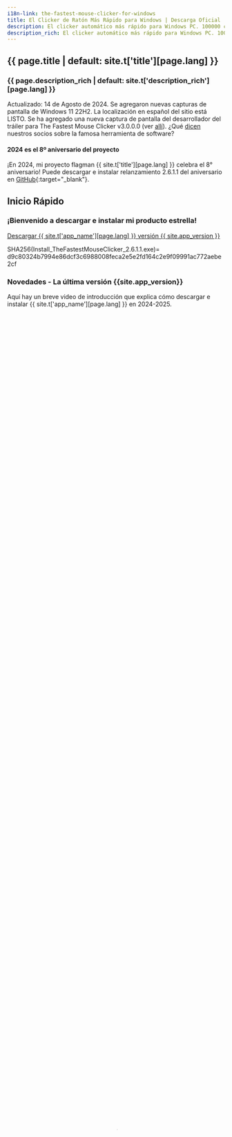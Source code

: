 ```yaml
---
i18n-link: the-fastest-mouse-clicker-for-windows
title: El Clicker de Ratón Más Rápido para Windows | Descarga Oficial
description: El clicker automático más rápido para Windows PC. 100000 clics por segundo por Win32 SendInput(). GUI, línea de comandos, secuencias de grabación/reproducción
description_rich: El clicker automático más rápido para Windows PC. 100000 clics por segundo alcanzados por Win32 <a href="https://learn.microsoft.com/es-es/windows/win32/api/winuser/nf-winuser-sendinput" target="_blank">SendInput()</a> en matriz. GUI, línea de comandos, clics aleatorios y secuencias de clics de grabación/reproducción
---
```


## {{ page.title | default: site.t['title'][page.lang] }}

### {{ page.description_rich | default: site.t['description_rich'][page.lang] }}

Actualizado: 14 de Agosto de 2024. Se agregaron nuevas capturas de pantalla de Windows 11 22H2. La localización en español del sitio está LISTO.
Se ha agregado una nueva captura de pantalla del desarrollador del tráiler para The Fastest Mouse Clicker v3.0.0.0 (ver [allí](index.html#TheFastestMouseClickerQt)).
¿Qué [dicen](index.html#Partners) nuestros socios sobre la famosa herramienta de software?

#### 2024 es el 8º aniversario del proyecto

¡En 2024, mi proyecto flagman {{ site.t['title'][page.lang] }} celebra el 8° aniversario! Puede descargar e instalar
relanzamiento 2.6.1.1 del aniversario
en [GitHub](https://github.com/windows-2048/The-Fastest-Mouse-Clicker-for-Windows/releases/tag/v2.6.1.1){:target="_blank"}.

<a name="QuickStart"></a>
## Inicio Rápido

### ¡Bienvenido a descargar e instalar mi producto estrella!

<a href="{{ site.download_link_main }}" class="btn btn--stripe">Descargar {{ site.t['app_name'][page.lang] }} versión {{ site.app_version }}</a>

SHA256(Install_TheFastestMouseClicker_2.6.1.1.exe)= d9c80324b7994e86dcf3c6988008feca2e5e2fd164c2e9f09991ac772aebe2cf

<a name="ChangeLog"></a>
### Novedades - La última versión&nbsp;{{site.app_version}}

<p>
Aquí hay un breve video de introducción que explica cómo descargar e instalar {{ site.t['app_name'][page.lang] }} en 2024-2025.
 <video style="outline:none; width:100%; height:100%;" controls preload="none" poster="../../The-Fastest-Mouse-Clicker-for-Windows/videos/TFMCfW_intro_2024.jpg">
  <source src="../../The-Fastest-Mouse-Clicker-for-Windows/videos/TFMCfW_intro_2024.mp4" type="video/mp4"/>
  Su navegador no soporta la etiqueta de video.
</video>
<a href="https://youtu.be/BwB65SpH3-I" target="_blank">Mire la introducción a {{ site.t['app_name'][page.lang] }} en Youtube.</a>
</p>

Aplicación "Única" | Aplicación "Grupo"
----- | -----
![{{ site.t['app_name'][page.lang] }} versión 2.6.1.1: Aplicación "Única"](../../The-Fastest-Mouse-Clicker-for-Windows/screenshots_new/v2.6.1.1/tfmcfw_singleapp_v2.6.1.1.png) | ![{{ site.t['app_name'][page.lang] }} versión 2.6.1.1: Aplicación "Grupo"](../../The-Fastest-Mouse-Clicker-for-Windows/screenshots_new/v2.6.1.1/tfmcfw_groupapp_v2.6.1.1.png)
![{{ site.t['app_name'][page.lang] }} versión 2.6.1.0: Aplicación "Única" en Windows 11](../../The-Fastest-Mouse-Clicker-for-Windows/screenshots_new/v2.6.1.0/tfmcfw-win11-22h2-sapp.jpg) | ![{{ site.t['app_name'][page.lang] }} versión 2.6.1.0: Aplicación "Grupo" en Windows 11](../../The-Fastest-Mouse-Clicker-for-Windows/screenshots_new/v2.6.1.0/tfmcfw-win11-22h2-gapp.jpg)

#### RegistroDeCambios

* LA NUEVA VERSIÓN 2.6.1.1 INCORPORA LOS ESPERADOS CAMPOS GUI DE POSICIÓN DEL RATÓN DE COLORES Y PEQUEÑAS CORRECCIONES DE ERRORES.
* Indicador de posición actual del mouse en vivo.
* Se corrigieron los textos GUI borrosos en pantallas 4K.
* Se corrigió la pregunta incorrecta sobre el cierre de la aplicación anterior durante la instalación.
* Algunas correcciones de errores menores.

¿Encontraste un error o quieres una nueva función? ¡Cree el [problema]({{ site.source_issues_url }}){:target="_blank"}!

### Advertencia

> Actualice sus URL:
> <br/>— <span style="color:DarkOrange;">https://sourceforge.net/projects/fast-mouse-clicker-pro/</span>
> <br/>— <span style="color:DarkOrange;">https://sourceforge.net/projects/fastclicker/</span>
> <br/>están obsoletos y apuntan a ubicaciones incorrectas.
> <br/><span style="color:OliveDrab;"><b>El sitio oficial está aquí</b></span>.

### Todas las versiones futuras de El Clicker de Ratón Más Rápido para Windows serán multiplataforma y se realizarán con Qt

En primer lugar, compilé una compilación minimalista, estática/de tiempo de ejecución estático de 64 bits de Qt v5.15.5 (LTS) creada para Windows 7 a 11 con el compilador MSVC 2019.

Configurar opciones:

```
C:\qt-src-5.15.5\configure -static -static-runtime -qt-zlib -qt-libjpeg -qt-libpng -qt-freetype -qt-pcre -qt-harfbuzz -no-sse4.1 -no-sse4.2 -no-avx2 -no-avx512 -no-pch -no-ssl -no-openssl -no-opengl -qpa windows -confirm-license -opensource -release -make libs -make tools -prefix c:/qt-5.15.5-static
```

Descargar [qt-5.15.5-static.zip](https://filedn.com/llBp1EbMQML0Hdv9A9SVo6b/qt-5.15.5-static.zip).

### Desambiguación

El clic del mouse rápido o más rápido puede referirse a un hombre que hace clic en un mouse de hardware con sus propias manos.
Por lo general, a ese hombre se le llama "el que hace clic con el mouse más rápido" o "el que hace clic con el mouse más rápido".
Por lo tanto, "más rápido" generalmente se refiere a un programa de PC, mientras que "más rápido" se refiere a un ser humano.
Un récord sin precedentes se hizo el 6 de mayo de 2015, cuando Dylan A. de Las Vegas, Nevada, Estados Unidos
hizo clic con el mouse un total de 1051 veces en 10 segundos, según
[recordsetter.com](https://recordsetter.com/world-record/mouse-clicks-10/41199){:target="_blank"}.

<p>
¡TampaTec, el famoso blogger de Youtube, ha mostrado otro clic de mouse de hardware real, alcanzando una tasa de clics de hasta 16.5&nbsp;CPS (clics por segundo)!
Describió cómo ganar duelos de motosierras de Gow&nbsp;2&nbsp;3, World's Fastest mouse clicking, clicker King, urban75.com.
Su comentarista Alexander Nielsen escribe que logra hasta 100&nbsp;CPS constantemente.
Más bien, Troy Liebe afirma que su mejor marca personal es 139&nbsp;CPS con un dedo (Brain Bashers).
En el video a continuación, TampaTec muestra la técnica de cómo se pueden lograr resultados sorprendentes.
 <video style="outline:none; width:100%; height:100%;" controls preload="none" poster="../../The-Fastest-Mouse-Clicker-for-Windows/videos/worlds-fastest-clicker-720p.jpg">
  <source src="../../The-Fastest-Mouse-Clicker-for-Windows/videos/worlds-fastest-clicker-720p.mp4" type="video/mp4"/>
  Su navegador no soporta la etiqueta de vídeo.
</video>
<a href="https://www.youtube.com/watch?v=r8Tlb3FrmhQ" target="_blank">Mira el video original "El clicker de mouse más rápido del mundo - ¡Cómo ganar duelos de Gow Chainsaw!" en Youtube (en inglés).</a>
</p>

<p>
Sambucha, otro bloguero de YouTube en ascenso, afirma que en 2024 es el ser humano que hace clic con el mouse más rápido del mundo.
En el video a continuación, Sambucha expresa su orgullo por ser el que hace clic con el mouse más rápido.
 <video style="outline:none; width:100%; height:100%;" controls preload="none" poster="../../The-Fastest-Mouse-Clicker-for-Windows/videos/I-Became-The-Fastest-Clicker-UQAbGlKXvBQ-480p.jpg">
  <source src="../../The-Fastest-Mouse-Clicker-for-Windows/videos/I-Became-The-Fastest-Clicker-UQAbGlKXvBQ-480p.mp4" type="video/mp4"/>
  Su navegador no soporta la etiqueta de vídeo.
</video>
<a href="https://www.youtube.com/shorts/UQAbGlKXvBQ" target="_blank">Mira el vídeo corto original "Me convertí en el clicker de ratón más rápido del mundo" en Youtube (en inglés).</a>
</p>

## Tabla de contenido

* [Introducción](index.html#Introduction)
* [Características](index.html#Features)
* [Comparación](index.html#Comparison)
* [Tecnología](index.html#Technology)
* [Tasa de Sondeo del Ratón](index.html#Mouse_Polling_Rate)
* [Código Fuente](index.html#SourceCode)
* [El Clicker de Ratón Más Rápido v3.0.0.0 (edición Qt multiplataforma)](index.html#TheFastestMouseClickerQt)
* [Ayuda Cómo Usar](index.html#HelpHowToUse)
* [Capturas de Pantalla](index.html#Screenshots)
* [Socios](index.html#Partners)
* [Opiniones en Video de Nuestros Usuarios](index.html#Reviews_from_our_users)
* [Preguntas Frecuentes (FAQ)](index.html#FAQ)
* [Descargas para todas las versiones](index.html#Downloads)
* [Contactos](index.html#Contacts)

<a name="Introduction"></a>
## Introducción

Este es el sitio oficial para descargar varias versiones de {{ site.t['app_name'][page.lang] }}.
¡Presentamos el clicker de mouse más rápido que jamás hayas experimentado!

¿Cansado de los clics del mouse lentos y que no responden que simplemente no hacen el trabajo? ¡No busque más! Nuestra nueva y revolucionaria aplicación para hacer clic con el mouse para Windows está aquí para cambiar el juego.

Nos enorgullecemos de utilizar el poder oculto de la API Win32 SendInput(), que diferencia a nuestra aplicación de todos los competidores. Esta tecnología única nos permite garantizar que nuestra aplicación es el clicker de mouse más rápido y eficiente disponible en el mercado.

Entonces, ¿por qué esperar? Aumente su productividad y experiencia de juego con estas increíbles características:

* Velocidad inigualable: Diga adiós a los retrasos y las demoras, nuestra integración superior de la API Win32 SendInput() proporciona los clics de mouse más fluidos y rápidos que jamás haya experimentado.

* Configuraciones personalizables: adapte sus tasas de clics e intervalos a sus necesidades específicas, guarde ajustes preestablecidos y cambie entre ellos con facilidad.

* Interfaz fácil de usar: navegue por la aplicación sin esfuerzo con nuestro diseño elegante y fácil de usar.

* Perfecta para jugadores y profesionales: ya sea que te gusten los MMORPG, las tareas de tiempo limitado o la entrada de datos, nuestra aplicación de clic del mouse mejora tu rendimiento y reduce la tensión en tus manos.

* Actualizaciones periódicas: nuestro objetivo es mejorar constantemente y brindarle las funciones más recientes: nuestra aplicación evoluciona con usted.

* Con la confianza de miles: Únase a nuestra creciente comunidad de usuarios satisfechos que han experimentado el poder de la aplicación de clic de mouse más rápida para Windows.

¿Que estas esperando? Experimente clics ultrarrápidos y mejore su experiencia digital como nunca antes. Descarga e instala la aplicación definitiva hoy, ¡porque te mereces lo mejor!


Todas las versiones se envían con huellas dactilares SHA256 para garantizar que descargue el software original.

El clicker automático de mouse de código abierto gratuito estándar de la industria emula los clics de Windows EXTREMADAMENTE RÁPIDAMENTE a través de matrices de 1-1000 eventos de mouse en Win32 <code><a href="https://learn.microsoft.com/es-es/windows/win32/api/winuser/nf-winuser-sendinput" target="_blank">SendInput()</a></code>, haciendo hasta 100 000 clics por segundo. Nuevo soporte para hacer clic en grupo, línea de comandos para archivos por lotes, guardado automático al salir, clics aleatorios, la ventana de la aplicación siempre se admite. Este programa autónomo compacto está compilado y vinculado estáticamente por el compilador gnu/gcc y es compatible con todos los Windows 7 a 10 y Linux a través del emulador Wine. Este clicker es el mejor para juegos incrementales: Cooking, Soda, Minecraft, etc.

El programa está escrito en Vanilla C++ con API Win32 nativa y vinculado estáticamente, por lo que se convierte en un ejecutable supercompacto sin dependencias externas y puede ejecutarse en una instalación simple de Windows.

Gratis y rápido, de código abierto, con todas las funciones, auto clicker de mouse con enlace estático para Windows escrito en Vanilla C++. Utiliza Win32 en matriz limitada por hardware <code><a href="https://learn.microsoft.com/es-es/windows/win32/api/winuser/nf-winuser-sendinput" target="_blank">SendInput()</a></code> llamadas para alcanzar hasta 100000 clics/s. Admite línea de comandos, clics aleatorios y grabación de reproducción de secuencias de clics.

Esta es una herramienta profesional tanto para el flujo de trabajo de asistencia de calidad como para hacer trampa en videojuegos.
Usando las teclas del teclado (o los botones del mouse) como disparador, puede colocar el mouse y luego presionar una tecla para hacer clic hasta 100000 veces por segundo.
10 veces más rápido que el proyecto abandonado en [sourceforge.net](https://sourceforge.net/projects/fastclicker/){:target="_blank"}.
{{ site.t['app_name'][page.lang] }} le permite configurar una clave de activación para cambiar el clic automático. Hay dos modos de activación:
"presionar": la aplicación repetirá el clic mientras se presione la tecla de activación, y
"alternar": una pulsación de la tecla Iniciar activación activa el clic automático hasta que una pulsación de la tecla Finalizar activación lo desactiva.
Por supuesto, puede seleccionar teclas de activación de inicio y finalización arbitrarias.
También tiene la opción de establecer una limitación del número de clics. El clicker automático del mouse se detiene automáticamente cuando se alcanza el número deseado de clics.

Si desea realizar una prueba de velocidad de clic, vaya a la elegante [implementación](https://all-mouse-auto-clickers.software/){:target="_blank"} de código abierto que funciona directamente en su navegador web.
La prueba de velocidad de clic es una prueba gratuita de clic por segundo, que mide la velocidad de clic del mouse en un período de tiempo determinado. Jugar a la prueba de velocidad de clic es fácil y divertido al mismo tiempo.
La prueba es adecuada para todo tipo de software de clic automático, así como para pruebas directas en manos humanas en todos los grupos de edad, así que no se preocupe si es solo un estudiante de secundaria o una persona con un trabajo corporativo o un doctorado.
Considera que la Prueba de velocidad de clic es una herramienta útil mientras busca formas de hacer clic repetidamente sin usar el mouse.
Con {{ site.t['app_name'][page.lang] }} solo ingresa la velocidad a la que hacer clic y un botón del teclado, y luego, mientras mantiene presionado ese botón, el mouse hace clic automáticamente.
Si prefiere evitar las "trampas", mantenga la velocidad de clic entre 10 y 20 clics por segundo.

> ¡Se ha lanzado una nueva versión grande con CLIC DE POSICIÓN FIJA!

{{ site.t['app_name'][page.lang] }} hace clic con el mouse automáticamente al emular los eventos de clic del mouse.
La aplicación tiene una función de clic aleatorio en un cuadro, si lo desea por alguna razón.
Planeo implementar un intervalo de tiempo variable entre los clics y permitirle elegir un rango de intervalo aleatorio.
Las teclas de acceso rápido que activan los clics del mouse serán compatibles con casi todos los modificadores de teclas, como SHIFT, CONTROL y ALT, por lo que le permiten tener activadores SHIFT+\<Key\>, CONTROL+\<Key\> y ALT+\<Key\>.
{{ site.t['app_name'][page.lang] }} ahora es adecuado para hacer clic automáticamente en Minecraft y Roblox, gracias a la solicitud del usuario de Xisuma.
Además, el programa se puede utilizar como reproductor automático para el juego ClickerHeroes.
Puede hacer clic automáticamente, activar habilidades, comprar héroes y mejoras, y ascender y empezar de nuevo.
Todo lo que necesita es grabar y reproducir la secuencia de clics adecuada (ver más abajo).

Puede hacer clic automáticamente en las imágenes, completar automáticamente los formularios web, enviar automáticamente varios tipos de solicitudes con este clic automático.
Por ejemplo, {{ site.t['app_name'][page.lang] }} se puede usar para secuencias de comandos en Steam Summer Monster Minigame.
Otro ejemplo, este programa puede ser un bot para sitios web de PTC como shorte.st, linkbucks, admy.link, etc. que salta automáticamente los anuncios.
Group Clicker es parte de {{ site.t['app_name'][page.lang] }}. Para ejecutar esta extensión, simplemente haga clic en el botón "Ejecutar aplicación de grupo" en la ventana principal de {{ site.t['app_name'][page.lang] }}.
Para volver a la aplicación anterior, haga clic en el botón "Ejecutar aplicación única".
Group Clicker lo ayuda a mantener una hoja de archivo de datos separada desde la cual Group Clicker puede obtener datos y usarlos fila por fila.
También planeo implementar un programa almacenado en un archivo de texto sin formato que le permita hacer clic automáticamente en una página web/URL en un día y hora en particular.
Puede agregar sus propias funciones abriendo el archivo de la solución en Visual Studio y modificando el código fuente.
El instalador de Windows abre las carpetas correspondientes de forma predeterminada.

<p>
Aquí hay un breve video de introducción que explica cómo descargar e instalar {{ site.t['app_name'][page.lang] }}.
También muestra una guía básica de inicio rápido para usar clics automáticos.
 <video style="outline:none; width:100%; height:100%;" controls preload="none" poster="../../The-Fastest-Mouse-Clicker-for-Windows/videos/TFMCfW_intro.jpg">
  <source src="../../The-Fastest-Mouse-Clicker-for-Windows/videos/TFMCfW_intro.mp4" type="video/mp4"/>
  Su navegador no soporta la etiqueta de vídeo.
</video>
<a href="https://www.youtube.com/watch?v=gCpALY1WqmE" target="_blank">Mira la introducción a {{ site.t['app_name'][page.lang] }} en Youtube.</a>
</p>

Hay muchos casos de uso de {{ site.t['app_name'][page.lang] }}.
Los aficionados pueden usarlo para hacer trampa en varios sitios web o videojuegos como Counter-Strike: Global Offensive (CS:GO), Candy Crush Saga, juegos de Roblox, etc.
Los profesionales pueden utilizarlo como asistente de calidad y con fines de prueba porque es totalmente compatible con la línea de comandos en archivos por lotes, scripts de PowerShell, etc.

<a name="Features"></a>
## Características

Esta no es una lista completa de todas las características del programa. Acabo de seleccionar varios de ellos los más importantes.
desde el punto de vista de nuestros usuarios.
Debido a que el texto de Ayuda aún no está completo y no refleja todas las funciones implementadas, siéntase libre de crear
un [problema]({{ site.source_issues_url }}){:target="_blank"} para solicitar una característica de su deseo.

* La mejor tasa de clics del mundo hasta 100 000 clics por segundo, multiplicada por 10 en comparación con la aplicación predecesora "Clicker de Ratón Rápido" ("Fast Mouse Clicker"). ¡La última versión con un problema de rendimiento solucionado es 100 veces más rápida!

* Utiliza la función de matriz por lotes de <code><a href="https://learn.microsoft.com/es-es/windows/win32/api/winuser/nf-winuser-sendinput" target="_blank">SendInput()</a></code> y manipula con <code><a href="https://learn.microsoft.com/es-es/windows/win32/api/synchapi/nf-synchapi-sleep" target= "_blank">Sleep()</a></code> para alcanzar el máximo rendimiento posible de los clics del mouse en Windows.

* Se admiten los botones izquierdo, medio y derecho del mouse, se pueden activar al hacer clic con una tecla del teclado en un modo de presionar o alternar.

* Se puede seleccionar una tecla arbitraria del teclado para activar el proceso de clic. Además, otro botón del mouse puede desempeñar el papel de una tecla de activación.

* Distintas teclas de disparo independientes para comenzar/finalizar el clic en modo alternar.

* El programa funciona bien incluso si está minimizado y también opera en un área de escritorio arbitraria. El programa puede dejar de hacer clic automáticamente, si el usuario final da una cierta cantidad de clics.

* Esta es una aplicación gratuita de código abierto sin anuncios, virus, troyanos, malware, etc. para siempre.

* El programa tiene un servicio de actualización incorporado en construcción que puede realizar tareas científicas adicionales cuando su CPU está inactiva con un uso muy pequeño de CPU e Internet. Ver código fuente del instalador. La aplicación se desinstala claramente y NO es un virus o malware. Puede cambiar a los instaladores sin el servicio de actualización y regresar con [en cualquier momento](https://github.com/windows-2048/The-Fastest-Mouse-Clicker-for-Windows/blob/master/InnoSetupDownloader/README.md){:target="_blank"}.

* La aplicación se puede utilizar en un sistema básico, no depende de .NET Framework ni de ninguna otra biblioteca externa como "Speed AutoClicker", "Fast Clicker", etc.

* Se ha admitido la línea de comando: TheFastestMouseClicker.exe -c <clics por segundo> -t <tecla de activación> -s <detener en> -m <modo de tecla de activación> -b <botón del mouse para hacer clic>, donde <modo de tecla de activación> puede ser 'presionar' o 'alternar' y <botón del mouse para hacer clic> puede ser 'izquierda', 'centro' o 'derecha'. Uno puede especificar cualquier parte de los argumentos; los valores no especificados o no reconocidos se tratarán como valores predeterminados (véalos ejecutando la aplicación y presionando el botón 'Restablecer valores predeterminados').

* Se agregó el botón "Carpeta por lotes" para abrir rápidamente un directorio con archivos \*.bat; simplifica mucho el uso de la línea de comandos.

* Se admiten valores fraccionarios para el parámetro clics/s. Por ejemplo, 0,5 clics/s equivalen a 1 clic cada 2 segundos.

* Se ha implementado el clic aleatorio. Simplemente haga clic en el botón "Carpeta por lotes" y vea los comentarios en los archivos \*.bat que residen allí para saber cómo usar los argumentos de la línea de comandos y habilitar los clics aleatorios.

* Clic en grupo (grabar/reproducir las secuencias de clics) admitido a través de una aplicación adicional desde v.2.5.3.2. Puede cambiar rápidamente entre las aplicaciones haciendo clic en el botón "Ejecutar aplicación de grupo"/"Ejecutar aplicación individual".

* Casilla de verificación Ventana siempre superior para mantener la ventana de la aplicación en la parte superior.

* Edición manual de opciones/configuraciones como bonificación al guardado automático: simplemente abra C:\Users\\<YourWindowsUser\>\AppData\Roaming\TheFastestMouseClicker\TheFastestMouseClicker\settings.dat
en cualquier editor de texto sin formato (puede cambiar la ruta secundaria TheFastestMouseClicker durante la instalación).

<a name="Comparison"></a>
## Comparación

¿Qué pasa con otros auto-clickers y sus características?
Aquí está la tabla que resume todas las características clave de los 3 programas más descargados.

Característica | [Fast Mouse Clicker](https://sourceforge.net/projects/fastclicker/){:target="_blank"} | [Auto<wbr/>Clicker](https://sourceforge.net/projects/orphamielautoclicker/){:target="_blank"} | {{ site.t['app_name'][page.lang] }}
------- | ------- | -------
Proyecto de código abierto | No | **Sí** | **Sí**
Actualizaciones periódicas y corrección de errores | No | No | **Sí**
Tecla de activación arbitraria para hacer clic | **Sí** | **Sí** | **Sí**
Botón del ratón como tecla de activación para hacer clic | **Sí** | No | **Sí**
Teclas de disparo independientes en modo alternar | No | **Sí** | **Sí**
Todos los parámetros de clic se guardan automáticamente | No | **Sí** | **Sí**
Grupo de clics (grabar-reproducir las secuencias de clics) | No | **Sí** | **Sí**
Soporte de línea de comandos en archivos por lotes | No | No | **Sí**
Botón para abrir una carpeta con todos los archivos por lotes | No | No | **Sí**
Botón para restablecer todos los parámetros de clic a los valores predeterminados | No | No | **Sí**
Hacer clic al azar en un rectángulo específico | No | No | **Sí**
Clic más rápido limitado por hardware a través de <code><a href="https://learn.microsoft.com/es-es/windows/win32/api/winuser/nf-winuser-sendinput" target="_blank">SendInput()</a></code> en matriz | No | No | **Sí**
Lado DLL/tiempo de ejecución independiente (se ejecuta en Windows básico) | No | No | **Sí**
Casilla de verificación para mantener la ventana de la aplicación siempre Arriba | No | No | **Sí**

{{ site.t['app_name'][page.lang] }} gana esta competencia porque su código es un desarrollo adicional de las otras 2 aplicaciones populares.

<a name="Technology"></a>
## Tecnología

A diferencia de otros clickers automáticos que usan obsoletos <code><a href="https://learn.microsoft.com/es-es/windows/win32/api/winuser/nf-winuser-mouse_event" target="_blank">mouse_event()</a></code>
llamada del sistema desde la fuente C/C++ o <code><a href="https://learn.microsoft.com/es-es/windows/win32/api/winuser/nf-winuser-sendinput" target=" _blank">SendInput()</a></code> de fuente C#/.Net, {{ site.t['app_name'][page.lang] }} utiliza
<i>arreglo</i> <code><a href="https://learn.microsoft.com/es-es/windows/win32/api/winuser/nf-winuser-sendinput" target="_blank">SendInput()</a></code> con <i>matrices</i> especialmente preparadas de eventos del ratón:

<pre><code title="Arrayed SendInput() example">
UINT nCntExtra = (nCnt - 1) * 2; // reserved index for DOWN, UP

for (UINT iExtra = 0; iExtra < nCntExtra; iExtra += 2)
{
    input[1 + iExtra].type = INPUT_MOUSE;

    input[1 + iExtra].mi.dx = dx;
    input[1 + iExtra].mi.dy = dy;

    input[1 + iExtra].mi.mouseData = dwData;
    input[1 + iExtra].mi.time = 0;
    input[1 + iExtra].mi.dwExtraInfo = dwExtraInfo;

    ...
}

...

UINT ret = SendInput(1 + nCntExtra, input, sizeof(INPUT));
</code></pre>

El tamaño de las <i>matrices</i> se calcula cuidadosamente en función de la tasa de clics proporcionada por el usuario final. Para evitar el búfer de eventos del sistema
overflow, el tiempo en <code><a href="https://learn.microsoft.com/es-es/windows/win32/api/synchapi/nf-synchapi-sleep" target="_blank">Sleep()</a></code> se selecciona correctamente según el tamaño de la <i>matriz</i>.

La GUI de la aplicación parece arcaica, pero está hecha con llamadas al sistema Win32 muy básicas.
para evitar la degradación del rendimiento causada por
bibliotecas de terceros de alto nivel como [Qt](https://www.qt.io/){:target="_blank"} o código administrado lento en marcos como C#/.Net.
Por ejemplo, <code><a href="https://learn.microsoft.com/es-es/windows/win32/api/winuser/nf-winuser-getasynckeystate" target="_blank">GetAsyncKeyState()</a></code> se utiliza para detectar las teclas de activación presionadas por el usuario final:

<pre><code title="Base GetAsyncKeyState() example">
if (!doToggle)
{
    if (toggleState == 0 && GetAsyncKeyState(atoi(triggerText)))
        toggleState = 1;
    ...
}
else
{
    if (toggleState == 0 && GetAsyncKeyState(atoi(triggerText)))
        toggleState = 1;
    ...
}
</code></pre>

Otro beneficio de este enfoque es un ejecutable compacto y vinculado estáticamente sin dependencias externas.

Cuando el usuario final selecciona tasas de clic bajas, el tamaño real de la <i>matriz</i> de eventos del mouse en <code><a href="https://learn.microsoft.com/es-es/windows/win32/api/winuser/nf-winuser-sendinput" target="_blank">SendInput()</a></code>
está configurado en 1 y la cantidad de clics por segundo está regulada por el objetivo <code><a href="https://learn.microsoft.com/es-es/windows/win32/api/synchapi/nf-synchapi-sleep" target="_blank">Sleep()</a></code> solamente.
Pero cuando el usuario final selecciona altas tasas de clics, el tamaño de la <i>matriz</i> se vuelve significativo. En circunstancias excepcionales, puede provocar la congelación de toda la GUI de Windows.
Para evitarlo, se crea el subproceso auxiliar para escanear <code><a href="https://learn.microsoft.com/es-es/windows/win32/api/winuser/nf-winuser-getasynckeystate" target="_blank">GetAsyncKeyState()</a></code> de forma independiente para que el usuario final haya solicitado detener el clic
y fuerza <code><a href="https://learn.microsoft.com/es-es/windows/win32/api/winuser/nf-winuser-blockinput" target="_blank">BlockInput()</a></code> porque el búfer de eventos del mouse puede estar lleno:

<pre><code title="Helper thread with BlockInput() example">
DWORD WINAPI MyThreadFunction(LPVOID lpParam)
{
    while (true)
    {
        if (GetAsyncKeyState(atoi(triggerText2)))
        {
            ...
            BlockInput(TRUE);
            Sleep(100);
            BlockInput(FALSE);
            ...
            SetMsgStatus(hWnd, GetDlgCtrlID(statusText)
                , "idle");
        }

        Sleep(10);
    }

    return 0;
}
</code></pre>

Para ser más compatible con las versiones anteriores de Windows, {{ site.t['app_name'][page.lang] }} utiliza la API básica de Win32 para la creación de widgets.
Utiliza el enfoque tradicional de Windows para volver a dibujar todos los widgets en un bucle de eventos de Windows.
Para actualizar la vista de un widget en particular, se envía un evento a ese widget en el hilo principal y
la llamada entrante se pasa al controlador de bucle de eventos donde se produce el redibujado real.

Primero, declaramos un <code><a href="https://learn.microsoft.com/es-es/windows/win32/api/winuser/nc-winuser-wndproc" target="_blank ">WindowProc()</a></code> función de devolución de llamada.
En segundo lugar, registramos una clase de ventana principal con esa devolución de llamada mediante <code><a href="https://learn.microsoft.com/es-es/windows/win32/api/winuser/nf-winuser-registerclassa" target= "_blank">RegisterClassA</a></code>.
Y finalmente ingresamos un bucle infinito dentro de la función de devolución de llamada del evento.

<pre><code title="Windows event loop to re-draw the widgets">
LRESULT CALLBACK winCallBack(
    HWND hWin
    , UINT msg
    , WPARAM wp
    , LPARAM lp
    );

...

// Initializing the window class
windClass.style         = CS_HREDRAW | CS_VREDRAW;
windClass.lpfnWndProc       = winCallBack;
windClass.cbClsExtra        = 0;
windClass.cbWndExtra        = 0;
windClass.hInstance     = instanceH;
windClass.hIcon         = LoadIcon(
                            windClass.hInstance
                            , MAKEINTRESOURCE(101)
                            );
windClass.hCursor           = LoadCursor(
                            NULL
                            , IDC_ARROW
                            );
windClass.hbrBackground = (HBRUSH)GetStockObject(
                            WHITE_BRUSH
                            );
windClass.lpszClassName = "The Fastest Mouse Clicker "
                            "for Windows";

//Registering the window class
RegisterClass(&windClass);

...

LRESULT CALLBACK winCallBack(
    HWND hWin
    , UINT msg
    , WPARAM wp
    , LPARAM lp
    )
{
    HDC dc;
    PAINTSTRUCT ps;
    int local_status = 0;
    switch (msg)
    {
    case WM_COMMAND:
        switch(LOWORD(wp))
        {
        case RESET_BTN:

        ...
    ...
}
</code></pre>

Por otro lado, para ser más compatible con las últimas versiones de Windows y el hardware más nuevo, como el profesional
<a href="https://www.pcmag.com/picks/the-best-4k-monitors" target="_blank">pantallas 4K</a>
y monitores de juegos,
El ajuste del tamaño de fuente se realiza al iniciar la aplicación utilizando tanto el tamaño de fuente variable como el incrustado.
<a href="https://learn.microsoft.com/es-es/windows/win32/hidpi/setting-the-default-dpi-awareness-for-a-process" target="_blank">alta DPI</a> manifiesto xml.

<pre><code title="Support for 4K displays in C++ code">
struct _Sc
{
    int factor;
    _Sc() : factor(1)
    {
        int h, v;
        GetDesktopResolution(h, v);
        if (v > 1440)
            factor = 2;
    }
} _sc;

int Sc(int x)
{
    return x * _sc.factor;
}

...

statusText = CreateWindow(
    "Static"
    , "clicking status: idle"
    , WS_VISIBLE | WS_CHILD
    , Sc(5)
    , Sc(1)
    , Sc(410)
    , Sc(35)
    , hWnd
    , 0
    , 0
    , 0
    );
</code></pre>

El manifiesto xml incrustado de la aplicación contiene una sección con alto reconocimiento de DPI.

<pre><code title="Support for 4K displays in xml manifest">
  ...

&lt;asmv3:application&gt;
  &lt;asmv3:windowsSettings&gt;
    &lt;dpiAware xmlns="http://schemas.microsoft.com/SMI/2005/WindowsSettings"&gt;
        true
    &lt;/dpiAware&gt;
    &lt;dpiAwareness xmlns="http://schemas.microsoft.com/SMI/2016/WindowsSettings"&gt;
        system
    &lt;/dpiAwareness&gt;
  &lt;/asmv3:windowsSettings&gt;
&lt;/asmv3:application&gt;

  ...
</code></pre>

Hay muchos más trucos programáticos que utilicé para lograr un rendimiento, una compatibilidad y una apariencia sobresalientes.
Si quieres descubrirlos, tienes que estudiar el código fuente tú mismo.

<a name="Mouse_Polling_Rate"></a>
## Tasa de Sondeo del Ratón

Además de las técnicas de emulación de eventos del mouse, es importante conocer la llamada tasa de sondeo del mouse.
La tasa de sondeo del mouse es la frecuencia con la que el mouse le indica a la computadora su ubicación en la pantalla.
Por ejemplo, un mouse con su tasa de sondeo establecida en 125 Hz actualizará su ubicación en la pantalla 125 veces por segundo.
Cuanto mayor sea la tasa de sondeo, más "en tiempo real" será el movimiento del cursor que verá en la pantalla.
Dependiendo del fabricante del mouse, la tasa de sondeo de su mouse puede variar desde unos 100 Hz hasta 1000 Hz y más.

Por lo que ha aprendido hasta ahora sobre las tasas de sondeo, es fácil ver por qué una tasa de sondeo más alta beneficiaría a un mouse para juegos.
Pero tenga en cuenta que la diferencia entre 125 Hz y 500 Hz es mucho más significativa que entre 500 Hz y 1000 Hz.
En este último caso, obtiene el beneficio de solo 1 ms. Por lo tanto, no hay motivo para comprar un ratón caro con una tasa de sondeo mucho mayor que 500 Hz.
Además, se ha descubierto que las altas tasas de sondeo de 1000 Hz o más tienden a generar una mayor carga en la CPU.

Aquí dejo unos pensamientos intrigantes sobre las tasas de sondeo del mouse y el software de clic automático, provenientes de uno de los usuarios fanáticos de {{ site.t['app_name'][page.lang] }}.

Hola Masha, gracias por la respuesta, vi la descarga en Majorgeeks, pero creo que la descargué de tu sitio para asegurarme de que tenía la última versión, así es como también obtuve tu dirección de correo electrónico. De todos modos, la "tasa de sondeo" es básicamente qué tan rápido su mouse envía señales a su PC de su ubicación actual, generalmente se mide en Hz, mi software Logitech tiene opciones para 125 Hz, 250 Hz, 500 Hz y 1000 Hz, al igual que la mayoría de los otros programas de juegos de mouse y hay algunas utilidades que también pueden cambiar la tasa de sondeo, 1000 Hz ha sido el límite durante mucho tiempo, pero ahora compañías como Razer, tienen un mouse con una tasa de sondeo de 8000 Hz, algunos otros 2000 Hz .. Solo estoy buscando algo que logre más de 1000 Hz. Básicamente, cuanto mayor sea la tasa de sondeo, menor será el "retraso del mouse" durante el juego. También hago cosas como establecer el nivel de prioridad del proceso para el proceso del controlador/software de mi mouse en "por encima de lo normal" o "alto" para obtener una mayor capacidad de respuesta.

Descargué un par de otros programas de mouse como el suyo, uno que probé hasta ahora es "Speed ​​Auto Clicker" ... está bien, hace lo que quiero en cuanto a "velocidad de clic", pero no me gusta la asignación de botones opciones, solo puede asignar teclas de acceso rápido a los "botones del teclado", tengo un mouse con 10 botones, quiero la opción sobre la marcha (en mi mouse). Intenté comunicarme con él, el correo electrónico no se pudo entregar y el programa no se ha actualizado en un tiempo, por lo que su desarrollo probablemente haya terminado.

Voy a probar el tuyo en breve, también probé el otro que descargué, o digamos que lo abrí, se llama AutoFire y es un poco extraño... no estoy seguro de que haga lo que quiero en los juegos que juego. Además... Espero que ninguno de estos sea detectado como trampa... Tengo un registro perfecto con Valve Software / Steam, tenía mi cuenta. durante 19 años, ¡no quiero perderlo!

Esperemos que su programa haga lo que quiero... lo que "realmente quiero" es una utilidad que simplemente haga que "un clic del mouse" sea igual a un número más alto, como "3 clics del mouse, o 5, 10, etc.". por ejemplo, cómo puede configurar su rueda de desplazamiento para desplazarse 1 línea a la vez, o 2 líneas, o 3 líneas a la vez. Lo mismo, solo quiero esa opción para el clicker de mi mouse (clic izquierdo).

Ninguno de los que descargué tiene las opciones de tasa de sondeo, tengo 2 utilidades que ajustan las tasas de sondeo, pero son de 2010 y 2011, no estoy seguro de si funcionarán con los sistemas operativos modernos, además no superan los 1000 Hz y mi Logitech G- El software Hub me permite configurar @ 1000 Hz, ¡pero quiero más! Estaba pensando en ver si puedo editar la utilidad de tasa de sondeo de 2010, es una utilidad pequeña y sencilla y espero poder editar los valores. No soy desarrollador, pero jugué con él y edité y modifiqué con éxito programas/controladores, cuando WinXP Pro x64 bit salió por primera vez, lo estaba usando, de hecho lo probé durante 14 meses antes de su lanzamiento también. pero XP Pro x64 fue el "primer sistema operativo de 64 bits" que salió a la venta, en forma de OEM, pero cualquiera podía comprarlo, obtuve el mío gratis para probarlo, pero la compatibilidad con los controladores era extremadamente limitada y tenía una máquina de juego de gama alta, la mayoría de mi hardware y complementos tenían soporte de controlador del fabricante, como nVidia lanzó controladores de 64 bits, otros tenían soporte nativo del sistema operativo, pero mi tarjeta de audio favorita de Creative no funcionaba y odiaba el audio integrado en ese entonces, tomó yo alrededor de 4 días, pero pude modificar algunos de los archivos .inf y .sys y conseguí que el "audio" funcionara, ninguna de las otras funciones funcionó y no tenía ecualizador, etc..

Pero conseguí que el sonido funcionara. Ojalá me metiera más en esto, soy bastante bueno con las computadoras, especialmente en el lado del hardware, las he estado construyendo desde 1996, mi equipo actual que construí me costó $ 3,800.00 para construir, pero parte de ese costo fue inflado precios debido a la escasez de tarjetas gráficas, pagué $ 1,000.00 por una tarjeta que normalmente se vendería al por menor a $ 399.99. Pero creo que el resto tenía un precio justo, tengo un procesador Ryzen 5900x de 12 núcleos, 64 gb de Corsair RGB 3600 mhz ddr4, 1 tb Samsung 980 Pro NVMe SSD, Geforce 3060 Ti OCX, placa base ASUS TUF Gaming x570 Plus WiFi, etc. .. pero soy bueno descubriendo cosas en las PC en el lado del software, como eliminar manualmente troyanos obstinados, malware, ransomeware, etc..

De todos modos, basta de balbuceos, te dejaré saber lo que pienso y si hace lo que quería o no... ¡gracias por tu respuesta!

G. Kelly Irish


<a name="SourceCode"></a>
## Código Fuente

El código fuente completo con comentarios se envía con el instalador de Windows o se puede ver en
[Github](https://github.com/windows-2048/The-Fastest-Mouse-Clicker-for-Windows){:target="_blank"}
y [Gitlab](https://gitlab.com/mashanovedad/The-Fastest-Mouse-Clicker-for-Windows){:target="_blank"}.

<a name="TheFastestMouseClickerQt"></a>
## El Clicker de Ratón Más Rápido v3.0.0.0 (edición Qt multiplataforma)

La migración a la edición Qt multiplataforma de {{ site.t['app_name'][page.lang] }} está en progreso sucesivo. La nueva aplicación obtendrá la versión 3.0.0.0 y se llamará
"El clicker de mouse más rápido para \<OS\> (edición Qt multiplataforma)", donde \<OS\> es "Windows", "Linux", "MacOS (M1)".
El maquillaje QtDesigner \*.ui está listo hoy. Me burlo de que mires lo agradable y hermoso que aparecerá The Fastest Mouse Clicker v3.0.0.0
en la pantalla de tu PC. El soporte nativo completo de pantallas 4K y Retina está aquí. Como siempre, la aplicación está vinculada estáticamente y no
requiere DLL de terceros o componente de sistema operativo. Mientras tanto, entre el linaje de Windows, todos los sistemas desde Windows&nbsp;7 a Windows&nbsp;11 son compatibles.
Sin embargo, tenga en cuenta que las compilaciones de SO de 32 bits (normalmente para Windows) han pasado a la historia. La nueva aplicación será solo de 64 bits para todas las plataformas. ¡Apoyar!

![Teaser developer's screenshot for The Fastest Mouse Clicker v3.0.0.0 (cross-platform Qt edition)](../../The-Fastest-Mouse-Clicker-for-Windows/screenshots_new/v3.0.0.0/TheFastestMouseClickerQt.png)

Un gran progreso está experimentando en este momento. Se han investigado todas las cosas sobre cómo funciona una aplicación multiplataforma.
Se ha realizado la refactorización del código inicial. Se encuentra que la biblioteca [libuiohook](https://github.com/kwhat/libuiohook){:target="_blank"} tiene un diseño bastante claro.

![Trailer developer's screenshot for The Fastest Mouse Clicker v3.0.0.0 (cross-platform Qt edition)](../../The-Fastest-Mouse-Clicker-for-Windows/screenshots_new/v3.0.0.0/TheFastestMouseClicker.png)

### Gran actualización 01 de Marzo de 2023

El Clicker de Ratón Más Rápido v3.0.0.0 (la edición Qt) usará [biblioteca libuiohook multiplataforma](https://github.com/kwhat/libuiohook/){:target="_blank"}
para manejar los eventos del teclado y el mouse en todas las pantallas del sistema. Su interfaz de usuario gráfica se rediseñará por completo para funcionar de forma totalmente automática.
grabación y reproducción de todos los eventos del mouse y del teclado. Incluso puedes editar la secuencia grabada en profundidad y modificar su velocidad de reproducción.
Además, puede aleatorizar cada clic del mouse o presionar el teclado. Los eventos de la rueda del mouse también serán compatibles.

La idea para grabar es:

* Para ejecutar la función de envío de libuiohook en un subproceso Qt separado:

<pre><code title="libuiohook dispatch function running in a separate thread">
void dispatch_proc(uiohook_event* const event)
{
    switch (event->type)
    {
    ...
    case EVENT_MOUSE_PRESSED:
    case EVENT_MOUSE_RELEASED:
    case EVENT_MOUSE_CLICKED:
    case EVENT_MOUSE_MOVED:
    case EVENT_MOUSE_DRAGGED:
        g_tfmc->postMyCustomEvent(event->data.mouse.x, event->data.mouse.y);
        break;
    ...
    }
}

class HelloThread : public QThread
{
private:
    void run()
    {
        ...
        // Set the event callback for uiohook events.
        hook_set_dispatch_proc(&dispatch_proc);

        // Start the hook and block.
        // NOTE If EVENT_HOOK_ENABLED was delivered, the status will always succeed.
        int status = hook_run();
    }
};
</code></pre>

* Defina un evento Qt personalizado para transferir datos de eventos libuiohook entre subprocesos Qt (trabajador y UI):

<pre><code title="Custom Qt event to transfer libuiohook event data between Qt threads (worker and UI)">
// Define your custom event identifier
const QEvent::Type MY_CUSTOM_EVENT = static_cast<QEvent::Type>(QEvent::User + 1);

// Define your custom event subclass
class MyCustomEvent : public QEvent
{
public:
    MyCustomEvent(const int customData1, const int customData2);
    int getCustomData1() const;
    int getCustomData2() const;
    ...
};
</code></pre>

* Es útil definir postMyCustomEvent() como un método público de la clase de interfaz de usuario principal, luego implementar customEvent() propio virtual:

<pre><code title="Define postMyCustomEvent() as a public method of main UI class, then implement virtual own customEvent()">
class TheFastestMouseClicker : public QMainWindow
{
public:
    TheFastestMouseClicker();

    Ui_MainWindow ui;

    void postMyCustomEvent(const int customData1, const int customData2)
    {
        // This method (postMyCustomEvent) can be called from any thread
        QApplication::postEvent(this, new MyCustomEvent(customData1, customData2));
    }

protected:

    void customEvent(QEvent* event)
    {
        // When we get here, we've crossed the thread boundary and are now
        // executing in the Qt object's thread
        if (event->type() == MY_CUSTOM_EVENT)
        {
            handleMyCustomEvent(static_cast<MyCustomEvent*>(event));
        }
        // use more else ifs to handle other custom events
    }

    void handleMyCustomEvent(const MyCustomEvent* event)
    {
        // Now you can safely do something with your Qt objects.
        // Access your custom data using event->getCustomData1() etc.
        ui.leMousePosX->setText(QString("%1").arg(event->getCustomData1()));
        ui.leMousePosY->setText(QString("%1").arg(event->getCustomData2()));
    }
    ...
};
</code></pre>

La idea para la reproducción es:

* Implemente QApplication::notify() propio virtual como una forma útil de manejar eventos Qt adecuados en un solo lugar sin señales ni ranuras:

<pre><code title="Implement virtual own QApplication::notify() as a useful way to handle proper Qt events in one place">
class Application : public QApplication
{
public:
    ...
protected:
    bool notify(QObject* dest, QEvent* ev)
    {
        if ((g_tfmc != nullptr) && (dest == g_tfmc->ui.pbStart) && (ev->type() == QEvent::MouseButtonRelease))
        {
            // Allocate memory for the virtual events only once.
            uiohook_event*  event = (uiohook_event*)malloc(sizeof(uiohook_event));
            if (event == NULL) {
                return QApplication::notify(dest, ev);
            }

            // Playback code is here.
            for (int i = 0; i < 275; i++) {
                event->type = EVENT_MOUSE_MOVED;
                event->data.mouse.button = MOUSE_NOBUTTON;
                event->data.mouse.x = i;
                event->data.mouse.y = i;
                hook_post_event(event);
            }

            return QApplication::notify(dest, ev);
        }
        return QApplication::notify(dest, ev);
    }
    ...
};
</code></pre>

* La idea de editar la secuencia grabada es un enfoque estándar basado en [QListWidget](https://doc.qt.io/qt-5/qlistwidget.html){:target="_blank"}.

Captura de pantalla resultante de MS Visual Studio 2019 que une Qt y libuiohook:

![Captura de pantalla resultante de MS Visual Studio 2019 que une Qt y libuiohook](../../The-Fastest-Mouse-Clicker-for-Windows/screenshots_new/v3.0.0.0/qt_libuiohook.png)


<a name="HelpHowToUse"></a>
## Ayuda Cómo Usar

PUEDE INICIAR EL AUTO-CLICK EN CUALQUIER MOMENTO PRESIONANDO LA &lt;tecla de activación&gt; (13 = Entrar). Leer toda la Ayuda es opcional.

LOS CAMPOS NO SE PUEDEN MODIFICAR.

&lt;estado de clic&gt; o &lt;estado de clic aleatorio&gt;, el campo de texto superior, está "inactivo" o "haciendo clic".
  Se muestra como &lt;estado de clic aleatorio&gt; solo cuando todos los tamaños de rectángulo para hacer clic aleatoriamente dentro de él se especifican correctamente en la línea de comando.
  Simplemente presione el botón \[Carpeta por lotes\] y vea los comentarios en el archivo run_clicker_with_random_clicking.bat.

&lt;número de clics&gt;, el campo de texto superior, indica el número total de clics realizados.

LOS CAMPOS QUE PUEDE MODIFICAR (LLAMADOS PARÁMETROS DE CLIC: TAMBIÉN SE PUEDEN CONFIGURAR DESDE LA LÍNEA DE COMANDO, VEA A CONTINUACIÓN).

&lt;clics por segundo&gt;, el campo de texto central, es la frecuencia de los clics medida en clics por segundo.
  Esta frecuencia puede llegar a los cien mil (100000) clics por segundo.
  Se admiten frecuencias FRACCIONALES. Por ejemplo, 0,5 corresponde a 1 clic cada 2 segundos, 0,25 a 1 clic cada 4 segundos, etc.

&lt;teclas de activación de inicio/finalización&gt;, debajo de eso, se encuentran las teclas del teclado para activar los eventos del mouse. Simplemente haga clic en ellos y presione una tecla arbitraria (o presione un botón del mouse).
  Esa tecla activará los clics del mouse cuando permanezca presionada. Si solo presiona y suelta la tecla, solo se deben hacer unos pocos clics.
  Este comportamiento corresponde al &lt;modo de tecla de activación&gt; = 'presione', vea cómo cambia en el valor 'alternar' a continuación.
  El número predeterminado que se muestra en el botón, 13, es el código de la tecla 'Entrar' (por ejemplo, 32 es el código de la tecla 'Espacio', 112 es el código de la tecla 'F1', etc.
  Para ver todos los códigos clave, consulte [Documentos de Windows](https://learn.microsoft.com/es-es/windows/win32/inputdev/virtual-key-codes){:target="_blank"}.

&lt;detenerse en&gt;, el campo de texto inferior, es el número de clics antes de que el clic se detenga automáticamente.
  0 es el valor predeterminado y significa infinito, es decir, hacer clic nunca se detendrá.

&lt;modo de tecla de activación&gt; es un grupo de botones de radio, puede seleccionar el modo de clic 'presionar' o 'alternar'.
  En el modo 'presionar' (predeterminado), los eventos del mouse se emiten solo cuando se mantiene presionada la tecla de activación correspondiente.
  En el modo 'toogle', los eventos del ratón se emiten entre pulsaciones cortas subsiguientes a la &lt;tecla de activación de inicio&gt; y &lt;tecla de activación final&gt;.

&lt;botón del ratón para hacer clic&gt; es un grupo de botones de radio también, puede seleccionar el botón del mouse 'izquierdo', 'central' o 'derecho' que generará los clics.

Nota 1: No puede hacer que el mismo botón del mouse sea el disparador y el clicker.
<br/>Nota 2: no puede cambiar la &lt;tecla de activación&gt; si elige el botón izquierdo del ratón; debe presionar el botón \[Reset to defaults\].
<br/>Nota 3: La &lt;tecla de activación&gt; todavía funciona cuando este programa está minimizado. Debe cerrar el programa para detener una &lt;tecla de activación&gt; de hacer clic.

*NUEVO* Todos los parámetros de clic se guardan automáticamente entre los tiempos de ejecución de la aplicación.

BOTONES Y CARACTERÍSTICAS ADICIONALES.

El botón \[¡DETENER!\] deja de hacer clic obligatoriamente.
El botón <br/>\[Ayuda\] muestra esta ventana de ayuda.
<br/>*NUEVO* El botón \[Restablecer valores predeterminados\] restablece todos los parámetros de clic a sus valores predeterminados.
<br/>*NUEVO* El botón \[Carpeta por lotes\] abre la carpeta en el Explorador de archivos donde normalmente residen todos los archivos por lotes.
<br/>*NUEVO* Para obtener ayuda sobre los argumentos de la línea de comando, simplemente presione el botón \[Carpeta por lotes\] y vea los comentarios en los archivos \*.bat que encontrará allí.
<br/>*NUEVO* Teclas independientes para &lt;modo de tecla de activación&gt; = 'alternar': si &lt;iniciar tecla de activación&gt; comienza el clic, luego &lt;finalizar tecla de activación&gt; lo detiene
<br/>*NUEVO* &lt;Ventana siempre superior&gt; Casilla de verificación: si está marcada, mantiene la ventana principal de la aplicación en la parte superior de las demás.
<br/>*NUEVO* El botón 'Ejecutar aplicación grupal': graba/reproduce las secuencias de clics del mouse.


<a name="Screenshots"></a>
## Capturas de Pantalla

### ¡Las capturas de pantalla de la última versión 2.6.1.0 están aquí!

* {{ site.t['app_name'][page.lang] }} versión 2.6.1.0: Nueva captura de pantalla de Windows 11 22H2.

![{{ site.t['app_name'][page.lang] }} versión 2.6.1.0: Nueva captura de pantalla de Windows 11 22H2](../../The-Fastest-Mouse-Clicker-for-Windows/screenshots_new/v2.6.1.0/tfmcfw-win11-22h2-sapp.jpg)

* {{ site.t['app_name'][page.lang] }} versión 2.6.1.0: Nueva captura de pantalla de Windows 11 22H2 (solicitud de grupo).

![{{ site.t['app_name'][page.lang] }} versión 2.6.1.0: Nueva captura de pantalla de Windows 11 22H2 (solicitud de grupo)](../../The-Fastest-Mouse-Clicker-for-Windows/screenshots_new/v2.6.1.0/tfmcfw-win11-22h2-gapp.jpg)

* {{ site.t['app_name'][page.lang] }} versión 2.6.1.0: Nueva captura de pantalla de Windows 11 22H2 (instalar paso 1).

![{{ site.t['app_name'][page.lang] }} versión 2.6.1.0: Nueva captura de pantalla de Windows 11 22H2 (instalar paso 1)](../../The-Fastest-Mouse-Clicker-for-Windows/screenshots_new/v2.6.1.0/tfmcfw-win11-22h2-install.jpg)

* {{ site.t['app_name'][page.lang] }} versión 2.6.1.0: Nueva captura de pantalla de Windows 11 22H2 (instalar paso 2).

![{{ site.t['app_name'][page.lang] }} versión 2.6.1.0: Nueva captura de pantalla de Windows 11 22H2 (instalar paso 2)](../../The-Fastest-Mouse-Clicker-for-Windows/screenshots_new/v2.6.1.0/tfmcfw-win11-22h2-install-2.jpg)

* {{ site.t['app_name'][page.lang] }} versión 2.6.1.0: Nueva captura de pantalla de Windows 11 22H2 (instalar paso 3).

![{{ site.t['app_name'][page.lang] }} versión 2.6.1.0: Nueva captura de pantalla de Windows 11 22H2 (instalar paso 3)](../../The-Fastest-Mouse-Clicker-for-Windows/screenshots_new/v2.6.1.0/tfmcfw-win11-22h2-install-3.jpg)

* {{ site.t['app_name'][page.lang] }} versión 2.6.1.0: Nueva captura de pantalla de Windows 11 22H2 (instalar paso 4).

![{{ site.t['app_name'][page.lang] }} versión 2.6.1.0: Nueva captura de pantalla de Windows 11 22H2 (instalar paso 4)](../../The-Fastest-Mouse-Clicker-for-Windows/screenshots_new/v2.6.1.0/tfmcfw-win11-22h2-install-4.jpg)

* {{ site.t['app_name'][page.lang] }} versión 2.6.1.0: Nueva captura de pantalla de Windows 11 22H2 (instalar paso 5).

![{{ site.t['app_name'][page.lang] }} versión 2.6.1.0: Nueva captura de pantalla de Windows 11 22H2 (instalar paso 5)](../../The-Fastest-Mouse-Clicker-for-Windows/screenshots_new/v2.6.1.0/tfmcfw-win11-22h2-install-5.jpg)

* {{ site.t['app_name'][page.lang] }} versión 2.6.1.0: presenta la función "CLIC EN POSICIÓN FIJA".

![{{ site.t['app_name'][page.lang] }} versión 2.6.1.0: presenta la función "CLIC EN POSICIÓN FIJA"](../../The-Fastest-Mouse-Clicker-for-Windows/screenshots_new/v2.6.1.0/TFMCfW_v2.6.1.0_s1_1322x986.jpg)

* {{ site.t['app_name'][page.lang] }} versión 2.6.1.0: la nueva aplicación de grupo en detalles.

![{{ site.t['app_name'][page.lang] }} versión 2.6.1.0: la nueva aplicación de grupo en detalles](../../The-Fastest-Mouse-Clicker-for-Windows/screenshots_new/v2.6.1.0/TFMCfW_v2.6.1.0_s1h_1322x986.jpg)

* {{ site.t['app_name'][page.lang] }} versión 2.6.1.0: ejecutándose bajo Wine 4.0.2/Linux (CentOS 6).

![{{ site.t['app_name'][page.lang] }} versión 2.6.1.0: ejecutándose bajo Wine 4.0.2/Linux (CentOS 6)](../../The-Fastest-Mouse-Clicker-for-Windows/screenshots_new/v2.6.1.0/TFMCfW_v2.6.1.0_s1w_1322x986.jpg)

* {{ site.t['app_name'][page.lang] }} versión anterior a la familia 2.5.x.x: lo que es antiguo pero importante.

![{{ site.t['app_name'][page.lang] }} versión anterior a la familia 2.5.x.x: lo que es antiguo pero importante](../../The-Fastest-Mouse-Clicker-for-Windows/screenshots_new/v2.6.1.0/TFMCfW_v2.6.1.0_s2_1322x986.jpg)

* {{ site.t['app_name'][page.lang] }} versión 2.6.1.0: arte completamente hecho a mano por la aplicación clicker.

![{{ site.t['app_name'][page.lang] }} versión 2.6.1.0: arte completamente hecho a mano por la aplicación clicker](../../The-Fastest-Mouse-Clicker-for-Windows/screenshots_new/v2.6.1.0/TFMCfW_v2.6.1.0_a1_1322x986.jpg)

* {{ site.t['app_name'][page.lang] }} versión 2.6.1.0: aplicación principal con carpeta por lotes que revela funciones "secretas".

![{{ site.t['app_name'][page.lang] }} versión 2.6.1.0: aplicación principal con carpeta por lotes que revela funciones "secretas"](../../The-Fastest-Mouse-Clicker-for-Windows/screenshots_new/v2.6.1.0/tfmcfw-v2.6.1.0-batch-folder.jpg)

<a name="Partners"></a>
## Socios

¿Qué dicen nuestros socios sobre The Fastest Mouse Clicker para Windows? Aquí están sus reseñas sobre mi legendaria herramienta de software.

* [Bytesin](https://www.bytesin.com/software/The-Fastest-Mouse-Clicker-for-Windows/){:target="_blank"}, Your Daily Dose of Bytes

> Fastest Mouse Clicker para Windows es una práctica herramienta de software diseñada para ayudarlo a automatizar sus clics, eliminando así las tareas manuales repetitivas y ahorrando el tiempo que de otro modo se dedicaría a realizarlas.

* [Chocolatey](https://chocolatey.org/packages/fastest-mouse-clicker){:target="_blank"}, The Package Manager for Windows

> Para instalar The Fastest Mouse Clicker para Windows, ejecute el siguiente comando desde la línea de comandos o desde PowerShell: choco install Fastest-Mouse-Clicker.

* [Github](https://github.com/windows-2048/The-Fastest-Mouse-Clicker-for-Windows){:target="_blank"}, Built for Developers

> ¡En 2023, mi proyecto estrella celebra el 7º aniversario! Puede descargar e instalar el relanzamiento del aniversario en GitHub.

* [Gitlab](https://gitlab.com/mashanovedad/The-Fastest-Mouse-Clicker-for-Windows){:target="_blank"}, Simplify Your Workflows

> Todas las versiones futuras de The Fastest Mouse Clicker para Windows serán multiplataforma y se realizarán con Qt.

* [Lamerkomp](https://lamerkomp.ru/load/sistemnye_utility/avtoklikery/the_fastest_mouse_clicker_for_windows/56-1-0-6328){:target="_blank"}, Download Freeware without Registration

> La interfaz del autoclicker es simple, pero se recomienda leer la Ayuda antes de usarla. Puede seleccionar el botón del mouse para clics automáticos (izquierdo, derecho o medio), especificar la frecuencia y el número total de clics.

* [Majorgeeks](http://m.majorgeeks.com/files/details/the_fastest_mouse_clicker_for_windows.html){:target="_blank"}, It's Geekalicious

> Fastest Mouse Clicker para Windows permite realizar tareas repetitivas con la posibilidad de personalización a través de la GUI o la línea de comandos. Esta pequeña utilidad tiene una de las mejores tasas de clics, con tasas que superan los 100k clics por segundo.

* [OSDN](https://osdn.net/projects/fastest-clicker/){:target="_blank"}, Develop and Download Open Source Software

> En pocas palabras, la aplicación está lista para hacer clic automáticamente INMEDIATAMENTE, una vez que la ejecuta y presiona la tecla de activación que por defecto escanea el código 13, es decir, la tecla es ENTER (RETURN).

* [Softpedia](https://www.softpedia.com/get/System/OS-Enhancements/The-Fastest-Mouse-Clicker-for-Windows.shtml){:target="_blank"}, Free Downloads Encyclopedia

> Hay ciertas actividades de las que la gente se desharía lo antes posible, y es que suele tener algo que ver no con el nivel de dificultad sino con la naturaleza repetitiva de la tarea, que la hace totalmente insoportable. No sorprende entonces que se hayan desarrollado utilidades de software para ayudarlos a evitar este tipo de operaciones, con un ejemplo en este sentido es The Fastest Mouse Clicker para Windows.

* [all-mouse-auto-clickers.software](https://all-mouse-auto-clickers.software/){:target="_blank"}, The Most Honest Rating of Existing Autoclickers

> Hasta ahora se conocen más de 100 aplicaciones diferentes de clic automático del mouse. Pocos de ellos son realmente útiles y seguros de usar en la práctica. Algunas aplicaciones son clones o bifurcaciones entre sí. Muchos proyectos son congelados y abandonados por sus autores hace años. El Clicker de mouse más rápido para Windows es nuestro mejor clicker automático de mouse.

* [Uptodown](https://the-fastest-mouse-clicker-for-windows.en.uptodown.com/windows/download){:target="_blank"}, Download Discover Share

> Fastest Mouse Clicker para Windows es exactamente lo que sugiere su nombre: un programa emula muchos clics automáticamente. Con este programa puedes emular más de cien mil clics en un segundo. Y por supuesto, puedes elegir cualquiera de los botones de tu ratón.

* [Softlay](https://www.softlay.com/downloads/the-fastest-mouse-clicker){:target="_blank"}, Emulate Endless Clicks

> Fastest Mouse Clicker para Windows está específicamente diseñado para permitir a los usuarios hacer clic más de cien mil veces en un segundo. Este útil clicker automático del mouse para Windows elimina la necesidad de hacer clic una y otra vez. Bastante útil en los juegos, esta utilidad gratuita de software de clic automático es muy fácil de personalizar y tiene el conjunto adecuado de herramientas para automatizar tareas repetitivas para su PC con Windows.

<a name="Reviews_from_our_users"></a>
## Opiniones en Video de Nuestros Usuarios

<p>
Wolf0626, joven vlogger, muestra cómo descarga, instala y ejecuta The Fastest Mouse Clicker para Windows en su PC.
 <video style="outline:none; width:100%; height:100%;" controls preload="none" poster="../../The-Fastest-Mouse-Clicker-for-Windows/videos/VideoReview_Wolf0626.jpg">
  <source src="../../The-Fastest-Mouse-Clicker-for-Windows/videos/VideoReview_Wolf0626.mp4" type="video/mp4"/>
  Su navegador no soporta la etiqueta de vídeo.
</video>
<a href="https://www.youtube.com/watch?v=f92nqHFxcmk" target="_blank">Watch the review video "How to Download the fastest mouse clicker for windows!!!" in Youtube.</a>
</p>

<p>
BullyWiiPlaza, youtuber experimentado, muestra cómo hace trampas para obtener puntajes adicionales con The Fastest Mouse Clicker para Windows en su modo de juego maduro.
 <video style="outline:none; width:100%; height:100%;" controls preload="none" poster="../../The-Fastest-Mouse-Clicker-for-Windows/videos/VideoReview_BullyWiiPlaza.jpg">
  <source src="../../The-Fastest-Mouse-Clicker-for-Windows/videos/VideoReview_BullyWiiPlaza.mp4" type="video/mp4"/>
  Su navegador no soporta la etiqueta de vídeo.
</video>
<a href="https://www.youtube.com/watch?v=weoSf-CppZU" target="_blank">Watch the review video "[Yu-Gi-Oh! Duel Links] The Fastest Auto Clicker for Windows Gameplay" in Youtube.</a>
</p>

<a name="FAQ"></a>
## Preguntas Frecuentes (FAQ)

### ¿Funciona el clicker cuando su ventana GUI principal está minimizada?

Sí, lo hace. Se interceptan las teclas de activación y se emiten eventos del mouse
independientemente del estado de la ventana de la aplicación: normal, maximizada, minimizada, enfocada, borrosa, etc.

### ¿Qué pasa si quiero emular 2 clics cada 3 segundos, cuál debería ser el parámetro 'clics por segundo'?

Tienes que escribir 0.67 dentro del campo de entrada 'clics por segundo'. Simplemente haga clic en él, elimine el valor anterior y escriba uno nuevo.

### ¿Cuál es la versión mínima de Windows compatible?

Su PC debe tener Windows 7 o posterior. No use Windows XP. Es mejor usar Windows 10. Windows 11 también es compatible.

### Cuando abro muchas ventanas simultáneamente en mi escritorio y empiezo a emular los clics del mouse, pierdo la ventana GUI de la aplicación. ¿Por qué?

Eso es porque te olvidas de la casilla de verificación llamada "Ventana siempre arriba". Está especialmente diseñado para prevenir tal situación.
Una vez que lo marque, la ventana principal de la GUI del programa se colocará siempre en la parte superior (por encima de todas las demás ventanas de su escritorio).

### ¿Qué pasa con las secuencias de clics?

El trabajo con secuencias de clics es compatible desde v2.5.x.x. Para evitar la complicación de la GUI, se implementa una segunda aplicación de "Grupo".
Para ejecutar esa aplicación desde la aplicación principal "Única", simplemente presione el botón "Ejecutar aplicación de grupo". Para volver a la aplicación principal, presione el botón "Ejecutar aplicación única".

### ¿Su programa se ejecuta en Windows básico, como Windows Home en una computadora portátil recién comprada?

Sí. A diferencia de todos los demás clics automáticos, esta aplicación está vinculada estáticamente y no tiene dependencias externas (por ejemplo, "La aplicación no pudo iniciarse correctamente (0xc000007b)" debido a un vínculo incorrecto con las DLL en tiempo de ejecución de MSVC).

### ¿Su aplicación admite varios clics del mouse posteriores?

Sí, lo hace. Pero el texto de ayuda aún no está listo. Aunque la GUI es simple e intuitiva
y basado en uno de los auto-clickers más famosos del pasado. Para hacer clic posterior,
simplemente ejecute la aplicación principal, haga clic en el botón "Ejecutar aplicación de grupo" y vea el área de "Ayuda rápida" justo debajo del centro de la ventana.

### Observo que muchos otros clickers automáticos no son compatibles con pantallas 4K. ¿Qué hay de la tuya?

Hice ese trabajo esencialmente y solucioné ese problema ajustando los tamaños de fuente sobre la marcha e incrustando un manifiesto xml adecuado en el binario de la aplicación.

### ¿Estas preguntas frecuentes están casi completas?

Oh no :) Acaba de empezar. No dude en hacer su pregunta por correo electrónico. Consulte el capítulo Contactos a continuación.

<a name="Downloads"></a>
## Descargas para todas las versiones

* Versión 2.6.1.0 Windows instalador (32/64-bit): [Install_TheFastestMouseClicker_2.6.1.0.exe](https://filedn.com/llBp1EbMQML0Hdv9A9SVo6b/Install_TheFastestMouseClicker_2.6.1.0.exe) ( [mirror](https://ipfs.io/ipfs/QmP4v8nCnfbYzP643BmHeuYgiX1GhbiioiEu3zjzVnkgi1/Install_TheFastestMouseClicker_2.6.1.0.exe) )

SHA256(Install_TheFastestMouseClicker_2.6.1.0.exe)= eb6a79fcecb598b626b10d34951d6b51b7c56af25c340a59c208b879f3d2e151

* Versión 2.5.4.0 Windows instalador (32/64-bit): [Install_TheFastestMouseClicker_2.5.4.0.exe](https://gitlab.com/mashanovedad/The-Fastest-Mouse-Clicker-for-Windows/-/raw/master/WindowsInstaller/Install_TheFastestMouseClicker_2.5.4.0.exe?inline=false)

SHA256(Install_TheFastestMouseClicker_2.5.4.0.exe)= 738058b7dc1e95b963860e5797bab5761a8801bda90feb0311c038e98477cc31

* Versión 2.5.3.3 Windows instalador (32/64-bit): [Install_TheFastestMouseClicker_2.5.3.3.exe](https://gitlab.com/mashanovedad/The-Fastest-Mouse-Clicker-for-Windows/-/raw/master/WindowsInstaller/Install_TheFastestMouseClicker_2.5.3.3.exe?inline=false)

SHA256(Install_TheFastestMouseClicker_2.5.3.3.exe)= 55bde08c90989d4dbeb9602d93b3c7bcb3645135281e1b64c32d59521799836b

* Versión 2.5.3.2 Windows instalador (32/64-bit): [Install_TheFastestMouseClicker_2.5.3.2.exe](https://gitlab.com/mashanovedad/The-Fastest-Mouse-Clicker-for-Windows/-/raw/master/WindowsInstaller/Install_TheFastestMouseClicker_2.5.3.2.exe?inline=false)

SHA256(Install_TheFastestMouseClicker_2.5.3.2.exe)= 58854af05b2024ce39078d828228d512548212fc3283c511c1a16c19c844bf06

* Versión 2.5.1.0 Windows instalador (32/64-bit): [Install_TheFastestMouseClicker_2.5.1.0.exe](https://gitlab.com/mashanovedad/The-Fastest-Mouse-Clicker-for-Windows/-/raw/master/WindowsInstaller/Install_TheFastestMouseClicker_2.5.1.0.exe?inline=false)

SHA256(Install_TheFastestMouseClicker_2.5.1.0.exe)= cb13c125212feb8241f4a4258919781d546084f0f19862ad11f07a3e95004577

* Versión 2.0.0.0 Windows instalador (32/64-bit): [Install_TheFastestMouseClicker_2.0.0.0.exe](https://gitlab.com/mashanovedad/The-Fastest-Mouse-Clicker-for-Windows/-/raw/master/WindowsInstaller/Install_TheFastestMouseClicker_2.0.0.0.exe?inline=false)

SHA256(Install_TheFastestMouseClicker_2.0.0.0.exe)= c12fbeee1a12ce598bcd1f6b39872abcbcfc89d2b21d235882ca479fd26a324a

<a name="Contacts"></a>
## Contactos

#### Derechos de autor (c) 2016-2024 de [{{ site.t['author_name'][page.lang] }}]({{ site.prod-url }}{{ site.t['home'][page.lang] }}){:target="_blank"}
